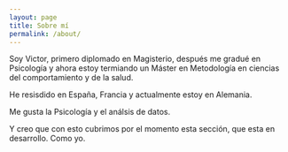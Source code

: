 ```yaml
---
layout: page
title: Sobre mí
permalink: /about/
---
```


Soy Victor, primero diplomado en Magisterio, después me gradué en Psicología y ahora estoy termiando un Máster en Metodología en ciencias del comportamiento y de la salud.  
  
He resisdido en España, Francia y actualmente estoy en Alemania.   
  
Me gusta la Psicología y el análsis de datos.  
  
Y creo que con esto cubrimos por el momento esta sección, que esta en desarrollo. Como yo. 


